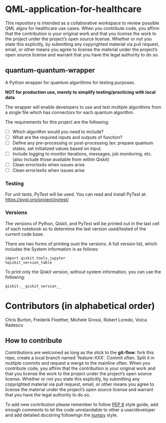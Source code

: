 # QML-application-for-healthcare
This repository is intended as a collaborative workspace to review possible QML algos for healthcare use cases.
When you contribute code, you affirm that the contribution is your original work and that you license the work to the project under the project’s open source license. Whether or not you state this explicitly, by submitting any copyrighted material via pull request, email, or other means you agree to license the material under the project’s open source license and warrant that you have the legal authority to do so.

## quantum-quantum-wrapper
A Python wrapper for quantum algorithms for testing purposes. 

**NOT for production use, merely to simplify testing/practicing with local data**

The wrapper will enable developers to use and test multiple algorithms from a single file which has connectors for each quantum algorithm. 


The requirements for this project are the following: 
- [ ] Which algorithm would you need to include?
- [ ] What are the required inputs and outputs of function?
- [ ] Define any pre-processing or post-processing (ex: prepare quantum states, set initialized values based on input. 
- [ ] Include logging to monitor iterations, messages, job monitoring, etc. (also include those available from within Qiskit) 
- [ ] Clean error/exits when issues arise
- [ ] Clean error/exits when issues arise

### Testing
For unit tests, PyTest will be used. You can read and install PyTest at: https://pypi.org/project/pytest/ 

### Versions 
The versions of Python, Qiskit, and PyTest will be printed out in the last cell of each notebook so to determine the last version used/tested of the current code base. 

There are two forms of printing ouot the versions. 
A full version list, which includes the System information is as follows: 
```
import qiskit.tools.jupyter
%qiskit_version_table
```

To print only the Qiskit version, without system information, you can use the following: 
```
qiskit.__qiskit_version__
```


# Contributors (in alphabetical order)
Chris Burton, Frederik Floether, Michele Grossi, Robert Loredo, Voica Radescu

## How to contribute

Contributions are welcomed as long as the stick to the **git-flow**: fork 
this repo, create a local branch named 'feature-XXX'. Commit often. Split 
it in multiple commits and request a merge to the mainline often. 
When you contribute code, you affirm that the contribution is your original work and that you license the work to the project under the project’s open source license. Whether or not you state this explicitly, by submitting any copyrighted material via pull request, email, or other means you agree to license the material under the project’s open source license and warrant that you have the legal authority to do so.

To add new contribution please remember to follow 
[PEP 8](https://www.python.org/dev/peps/pep-0008/)
style guide, add enough comments to let the code unrstandable to other a
user/developer and add detailed docstring followingn the [numpy](https://numpydoc.readthedocs.io/en/latest/format.html)
style.


